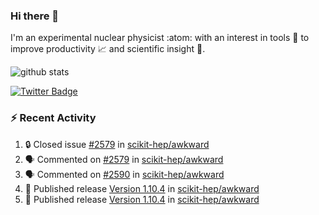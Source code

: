 ### Hi there 👋 

I'm an experimental nuclear physicist :atom: with an interest in tools :wrench: to improve productivity :chart_with_upwards_trend: and scientific insight :telescope:.

![github stats](https://github-readme-stats.vercel.app/api?username=agoose77&show_icons=true&hide_rank=true&hide_title=true&bg_color=30,e76445,904e95&text_color=efe3ec&icon_color=efe3ec)
<!--
**agoose77/agoose77** is a ✨ _special_ ✨ repository because its `README.md` (this file) appears on your GitHub profile.

Here are some ideas to get you started:

- 🔭 I’m currently working on ...
- 🌱 I’m currently learning ...
- 👯 I’m looking to collaborate on ...
- 🤔 I’m looking for help with ...
- 💬 Ask me about ...
- 📫 How to reach me: ...
- 😄 Pronouns: ...
- ⚡ Fun fact: ...
-->

[![Twitter Badge](https://img.shields.io/twitter/follow/agoose77?style=flat-square&logo=Twitter&logoColor=white&color=cornflowerblue)](https://twitter.com/agoose77)

### :zap: Recent Activity

<!--START_SECTION:activity-->
1. 🔒 Closed issue [#2579](https://github.com/scikit-hep/awkward/issues/2579) in [scikit-hep/awkward](https://github.com/scikit-hep/awkward)
2. 🗣 Commented on [#2579](https://github.com/scikit-hep/awkward/issues/2579#issuecomment-1644216282) in [scikit-hep/awkward](https://github.com/scikit-hep/awkward)
3. 🗣 Commented on [#2590](https://github.com/scikit-hep/awkward/issues/2590#issuecomment-1643579164) in [scikit-hep/awkward](https://github.com/scikit-hep/awkward)
4. 🚀 Published release [Version 1.10.4](https://github.com/scikit-hep/awkward/releases/tag/v1.10.4) in [scikit-hep/awkward](https://github.com/scikit-hep/awkward)
5. 🚀 Published release [Version 1.10.4](https://github.com/scikit-hep/awkward/releases/tag/v1.10.4) in [scikit-hep/awkward](https://github.com/scikit-hep/awkward)
<!--END_SECTION:activity-->
